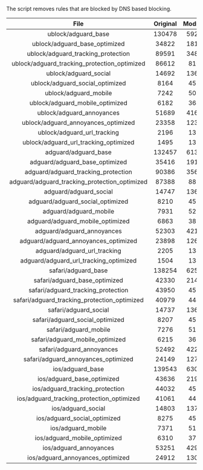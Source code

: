 The script removes rules that are blocked by DNS based blocking.


| File | Original | Modified |
|:----:|:-----:|:-----:|
| ublock/adguard_base | 130478 | 59271 |
| ublock/adguard_base_optimized | 34822 | 18115 |
| ublock/adguard_tracking_protection | 89591 | 34870 |
| ublock/adguard_tracking_protection_optimized | 86612 | 8109 |
| ublock/adguard_social | 14692 | 13629 |
| ublock/adguard_social_optimized | 8164 | 4533 |
| ublock/adguard_mobile | 7242 | 5098 |
| ublock/adguard_mobile_optimized | 6182 | 3643 |
| ublock/adguard_annoyances | 51689 | 41615 |
| ublock/adguard_annoyances_optimized | 23358 | 12339 |
| ublock/adguard_url_tracking | 2196 | 1337 |
| ublock/adguard_url_tracking_optimized | 1495 | 1334 |
| adguard/adguard_base | 132457 | 61311 |
| adguard/adguard_base_optimized | 35416 | 19146 |
| adguard/adguard_tracking_protection | 90386 | 35607 |
| adguard/adguard_tracking_protection_optimized | 87388 | 8830 |
| adguard/adguard_social | 14747 | 13689 |
| adguard/adguard_social_optimized | 8210 | 4579 |
| adguard/adguard_mobile | 7931 | 5279 |
| adguard/adguard_mobile_optimized | 6863 | 3817 |
| adguard/adguard_annoyances | 52303 | 42150 |
| adguard/adguard_annoyances_optimized | 23898 | 12630 |
| adguard/adguard_url_tracking | 2205 | 1345 |
| adguard/adguard_url_tracking_optimized | 1504 | 1342 |
| safari/adguard_base | 138254 | 62550 |
| safari/adguard_base_optimized | 42330 | 21417 |
| safari/adguard_tracking_protection | 43950 | 4591 |
| safari/adguard_tracking_protection_optimized | 40979 | 4444 |
| safari/adguard_social | 14737 | 13673 |
| safari/adguard_social_optimized | 8207 | 4566 |
| safari/adguard_mobile | 7276 | 5137 |
| safari/adguard_mobile_optimized | 6215 | 3676 |
| safari/adguard_annoyances | 52492 | 42259 |
| safari/adguard_annoyances_optimized | 24149 | 12712 |
| ios/adguard_base | 139543 | 63058 |
| ios/adguard_base_optimized | 43636 | 21922 |
| ios/adguard_tracking_protection | 44032 | 4599 |
| ios/adguard_tracking_protection_optimized | 41061 | 4452 |
| ios/adguard_social | 14803 | 13712 |
| ios/adguard_social_optimized | 8275 | 4587 |
| ios/adguard_mobile | 7371 | 5181 |
| ios/adguard_mobile_optimized | 6310 | 3717 |
| ios/adguard_annoyances | 53251 | 42909 |
| ios/adguard_annoyances_optimized | 24912 | 13031 |